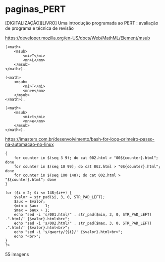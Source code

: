 # paginas_PERT
[DIGITALIZAÇÃO][LIVRO] Uma introdução programada ao PERT : avaliação de programa e técnica de revisão

https://developer.mozilla.org/en-US/docs/Web/MathML/Element/msub

```
(<math>
    <msub>
        <mi>T</mi>
        <mn>L</mn>
    </msub>
</math>).

(<math>
    <msub>
        <mi>T</mi>
        <mn>e</mn>
    </msub>
</math>).

(<math>
    <msub>
        <mi>t</mi>
        <mn>e</mn>
    </msub>
</math>).
```



https://imasters.com.br/desenvolvimento/bash-for-loop-primeiro-passo-na-automacao-no-linux
```
{
    for counter in $(seq 3 9); do cat 002.html > "00${counter}.html"; done
    for counter in $(seq 10 99); do cat 002.html > "0${counter}.html"; done
    for counter in $(seq 100 148); do cat 002.html > "${counter}.html"; done
}
```

```
for ($i = 2; $i <= 148;$i++) {
	$valor = str_pad($i, 3, 0, STR_PAD_LEFT);
    $aux = $valor;
    $min = $aux - 1;
    $max = $aux + 1;
	echo "sed -i 's/001.html/" . str_pad($min, 3, 0, STR_PAD_LEFT) .".html/' {$valor}.html<br>";
	echo "sed -i 's/002.html/" . str_pad($max, 3, 0, STR_PAD_LEFT) .".html/' {$valor}.html<br>";
    echo "sed -i 's/qwerty/{$i}/' {$valor}.html<br>";
    echo "<br>";
}
?>
```

55 imagens